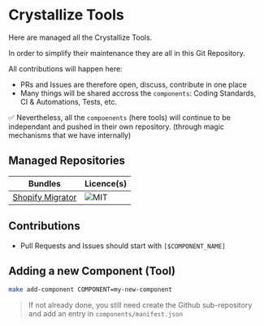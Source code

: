 # Crystallize Tools

Here are managed all the Crystallize Tools.

In order to simplify their maintenance they are all in this Git Repository.

All contributions will happen here:

- PRs and Issues are therefore open, discuss, contribute in one place
- Many things will be shared accross the `components`: Coding Standards, CI & Automations, Tests, etc.

✅ Nevertheless, all the `compoenents` (here tools) will continue to be independant and pushed in their own repository. (through magic mechanisms that we have internally)

## Managed Repositories

| Bundles                                                                        | Licence(s) |
| ------------------------------------------------------------------------------ | ---------- |
| [Shopify Migrator](https://github.com/CrystallizeAPI/shopify-migration-script) | ![MIT]     |

## Contributions

- Pull Requests and Issues should start with `[$COMPONENT_NAME]`

## Adding a new Component (Tool)

```bash
make add-component COMPONENT=my-new-component
```

> If not already done, you still need create the Github sub-repository and add an entry in `components/manifest.json`

[mit]: https://img.shields.io/badge/license-MIT-green?style=flat-square&labelColor=black
